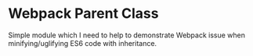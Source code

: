 # Webpack Parent Class

Simple module which I need to help to demonstrate Webpack issue
when minifying/uglifying ES6 code with inheritance.